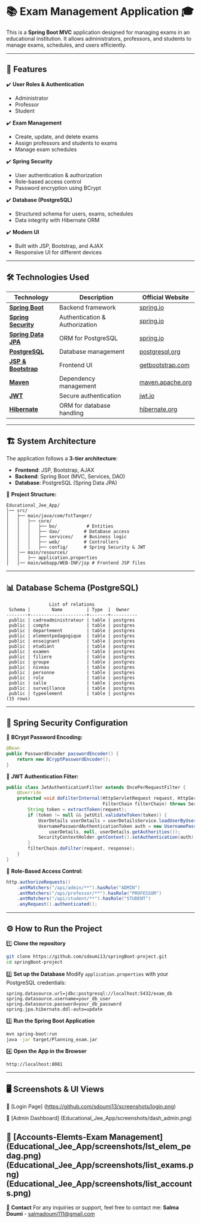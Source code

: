 # 📚 Exam Management Application 🎓

This is a **Spring Boot MVC** application designed for managing exams in an educational institution. It allows administrators, professors, and students to manage exams, schedules, and users efficiently.

---

## 🚀 Features

✔️ **User Roles & Authentication**
   - Administrator
   - Professor
   - Student

✔️ **Exam Management**
   - Create, update, and delete exams
   - Assign professors and students to exams
   - Manage exam schedules

✔️ **Spring Security**
   - User authentication & authorization
   - Role-based access control
   - Password encryption using BCrypt

✔️ **Database (PostgreSQL)**
   - Structured schema for users, exams, schedules
   - Data integrity with Hibernate ORM

✔️ **Modern UI**
   - Built with JSP, Bootstrap, and AJAX
   - Responsive UI for different devices

---

## 🛠 Technologies Used

| Technology       | Description | Official Website |
|-----------------|-------------|------------------|
| **[Spring Boot](https://spring.io/projects/spring-boot)** | Backend framework | [spring.io](https://spring.io) |
| **[Spring Security](https://spring.io/projects/spring-security)** | Authentication & Authorization | [spring.io](https://spring.io) |
| **[Spring Data JPA](https://spring.io/projects/spring-data-jpa)** | ORM for PostgreSQL | [spring.io](https://spring.io) |
| **[PostgreSQL](https://www.postgresql.org/)** | Database management | [postgresql.org](https://www.postgresql.org/) |
| **[JSP & Bootstrap](https://getbootstrap.com/)** | Frontend UI | [getbootstrap.com](https://getbootstrap.com/) |
| **[Maven](https://maven.apache.org/)** | Dependency management | [maven.apache.org](https://maven.apache.org/) |
| **[JWT](https://jwt.io/)** | Secure authentication | [jwt.io](https://jwt.io/) |
| **[Hibernate](https://hibernate.org/)** | ORM for database handling | [hibernate.org](https://hibernate.org/) |

---

## 🏗️ System Architecture

The application follows a **3-tier architecture**:

- **Frontend**: JSP, Bootstrap, AJAX
- **Backend**: Spring Boot (MVC, Services, DAO)
- **Database**: PostgreSQL (Spring Data JPA)

📂 **Project Structure:**
```
Educational_Jee_App/ 
│── src/
│   ├── main/java/com/fstTanger/
│   │   ├── core/
│   │   │   ├── bo/           # Entities
│   │   │   ├── dao/         # Database access
│   │   │   ├── services/    # Business logic
│   │   │   ├── web/         # Controllers
│   │   │   ├── config/      # Spring Security & JWT
│   │── main/resources/
│   │   ├── application.properties
│   │── main/webapp/WEB-INF/jsp # Frontend JSP files
```

---

## 📊 Database Schema (PostgreSQL)
```
                List of relations
 Schema |        Name         | Type  |  Owner
--------+---------------------+-------+----------
 public | cadreadministrateur | table | postgres
 public | compte              | table | postgres
 public | departement         | table | postgres
 public | elementpedagogique  | table | postgres
 public | enseignant          | table | postgres
 public | etudiant            | table | postgres
 public | examen              | table | postgres
 public | filiere             | table | postgres
 public | groupe              | table | postgres
 public | niveau              | table | postgres
 public | personne            | table | postgres
 public | role                | table | postgres
 public | salle               | table | postgres
 public | surveillance        | table | postgres
 public | typeelement         | table | postgres
(15 rows)
```

---

## 🔐 Spring Security Configuration

🔸 **BCrypt Password Encoding:**
```java
@Bean
public PasswordEncoder passwordEncoder() {
    return new BCryptPasswordEncoder();
}
```

🔸 **JWT Authentication Filter:**
```java
public class JwtAuthenticationFilter extends OncePerRequestFilter {
    @Override
    protected void doFilterInternal(HttpServletRequest request, HttpServletResponse response, 
                                    FilterChain filterChain) throws ServletException, IOException {
        String token = extractToken(request);
        if (token != null && jwtUtil.validateToken(token)) {
            UserDetails userDetails = userDetailsService.loadUserByUsername(jwtUtil.getUsernameFromToken(token));
            UsernamePasswordAuthenticationToken auth = new UsernamePasswordAuthenticationToken(
                userDetails, null, userDetails.getAuthorities());
            SecurityContextHolder.getContext().setAuthentication(auth);
        }
        filterChain.doFilter(request, response);
    }
}
```

🔸 **Role-Based Access Control:**
```java
http.authorizeRequests()
    .antMatchers("/api/admin/**").hasRole("ADMIN")
    .antMatchers("/api/professor/**").hasRole("PROFESSOR")
    .antMatchers("/api/student/**").hasRole("STUDENT")
    .anyRequest().authenticated();
```

---

## ⚙️ How to Run the Project

1️⃣ **Clone the repository**
```bash
git clone https://github.com/sdoumi13/springBoot-project.git
cd springBoot-project
```

2️⃣ **Set up the Database**
Modify `application.properties` with your PostgreSQL credentials:
```properties
spring.datasource.url=jdbc:postgresql://localhost:5432/exam_db
spring.datasource.username=your_db_user
spring.datasource.password=your_db_password
spring.jpa.hibernate.ddl-auto=update
```

3️⃣ **Run the Spring Boot Application**
```bash
mvn spring-boot:run
java -jar target/Planning_exam.jar
```

4️⃣ **Open the App in the Browser**
```
http://localhost:8081
```

---

## 🖥️ Screenshots & UI Views
🔹 [Login Page]
(https://github.com/sdoumi13/screenshots/login.png)

🔹 [Admin Dashboard]
(Educational_Jee_App/screenshots/dash_admin.png)

🔹 [Accounts-Elemts-Exam Management]
(Educational_Jee_App/screenshots/lst_elem_pedag.png)
(Educational_Jee_App/screenshots/list_exams.png)
(Educational_Jee_App/screenshots/list_accounts.png)
---

📩 **Contact**
For any inquiries or support, feel free to contact me:
**Salma Doumi** - [salmadoumi111@gmail.com](mailto:salmadoumi111@gmail.com)

